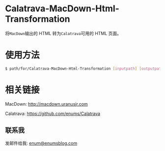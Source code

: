 # Calatrava-MacDown-Html-Transformation

将`MacDown`输出的 HTML 转为`Calatrava`可用的 HTML 页面。


# 使用方法

```bash
$ path/for/Calatrava-MacDown-Html-Transformation [inputpath] [outputpath]
```

# 相关链接

MacDown: http://macdown.uranusjr.com

Calatrava: https://github.com/enums/Calatrava

## 联系我

发邮件给我: [enum@enumsblog.com](mailto:enum@enumsblog.com)
